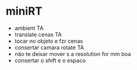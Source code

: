 # miniRT
- ambient TA
- translate cenas TA
- tocar no objeto e fzr cenas
- consertar camara rotate TA
- não te deixar mover s a resolution for mm boa
- consertar o shift e o espaco